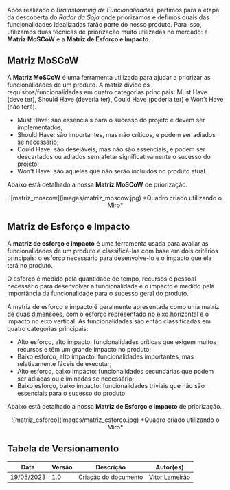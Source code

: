 Após realizado o *Brainstorming de Funcionalidades*, partimos para a etapa da descoberta do *Radar da Soja* onde priorizamos e defimos quais das funcionalidades idealizadas farão parte do nosso produto. Para isso, utilizamos duas técnicas de priorização muito utilizadas no mercado: a **Matriz MoSCoW** e a **Matriz de Esforço e Impacto**.

## Matriz MoSCoW
A **Matriz MoSCoW** é uma ferramenta utilizada para ajudar a priorizar as funcionalidades de um produto. A matriz divide os requisitos/funcionalidades em quatro categorias principais: Must Have (deve ter), Should Have (deveria ter), Could Have (poderia ter) e Won't Have (não terá). <br>

* Must Have: são essenciais para o sucesso do projeto e devem ser implementados;
* Should Have: são importantes, mas não críticos, e podem ser adiados se necessário;
* Could Have: são desejáveis, mas não são essenciais, e podem ser descartados ou adiados sem afetar significativamente o sucesso do projeto;
* Won't Have:  são aqueles que não serão incluídos no produto atual. <br>

Abaixo está detalhado a nossa **Matriz MoSCoW** de priorização.

<center>![matriz_moscow](images/matriz_moscow.jpg)
*Quadro criado utilizando o Miro*
</center>

## **Matriz de Esforço e Impacto**
A **matriz de esforço e impacto** é uma ferramenta usada para avaliar as funcionalidades de um produto e classificá-las com base em dois critérios principais: o esforço necessário para desenvolve-lo e o impacto que ela terá no produto.

O esforço é medido pela quantidade de tempo, recursos e pessoal necessário para desenvolver a funcionalidade e o impacto é medido pela importância da funcionalidade para o sucesso geral do produto.

A matriz de esforço e impacto é geralmente apresentada como uma matriz de duas dimensões, com o esforço representado no eixo horizontal e o impacto no eixo vertical. As funcionalidades são então classificadas em quatro categorias principais:

* Alto esforço, alto impacto: funcionalidades críticas que exigem muitos recursos e têm um grande impacto no produto;
* Baixo esforço, alto impacto: funcionalidades importantes, mas relativamente fáceis de executar;
* Alto esforço, baixo impacto: funcionalidades secundárias que podem ser adiadas ou eliminadas se necessário;
* Baixo esforço, baixo impacto: funcionalidades triviais que não são essenciais para o sucesso do produto.

Abaixo está detalhado a nossa **Matriz de Esforço e Impacto** de priorização.

<center>![matriz_esforco](images/matriz_esforco.jpg)
*Quadro criado utilizando o Miro*
</center>

## Tabela de Versionamento
<div class="md-typeset__scrollwrap">
  <div class="md-typeset__table">
    <table>
      <thead>
        <tr>
          <th>Data</th>
          <th>Versão</th>
          <th>Descrição</th>
          <th>Autor(es)</th>
        </tr>
      </thead>
    <tbody>
      <tr>
        <td>19/05/2023</td>
        <td>1.0</td>
        <td>Criação do documento</td>
        <td><a href="https://www.linkedin.com/in/vitor-lameirao/">Vitor Lameirão</a>
        </td>
      </tr>
    </tbody>
  </table>
</div>
</div>